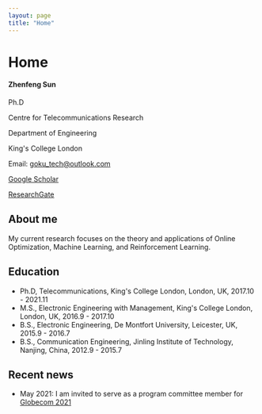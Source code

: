 ```yaml
---
layout: page
title: "Home"
---
```


# Home

#### Zhenfeng Sun

Ph.D

Centre for Telecommunications Research

Department of Engineering

King's College London

Email: goku_tech@outlook.com

[Google Scholar](https://scholar.google.co.uk/citations?user=XtoBqIkAAAAJ&hl=en)

[ResearchGate](https://www.researchgate.net/profile/Zhenfeng-Sun)

## About me

My current research focuses on the theory and applications of Online Optimization, Machine Learning, and Reinforcement Learning.


## Education

- Ph.D, Telecommunications, King's College London, London, UK, 2017.10 - 2021.11
- M.S., Electronic Engineering with Management, King's College London, London, UK, 2016.9 - 2017.10
- B.S., Electronic Engineering, De Montfort University, Leicester, UK, 2015.9 - 2016.7
- B.S., Communication Engineering, Jinling Institute of Technology, Nanjing, China, 2012.9 - 2015.7 

  

## Recent news

- May 2021: I am invited to serve as a program committee member for [Globecom 2021](https://globecom2021.ieee-globecom.org/)
